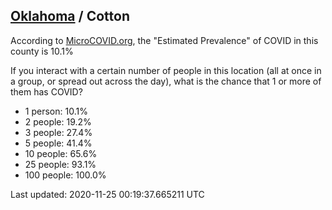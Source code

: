 
## [Oklahoma](/united-states/oklahoma) / Cotton

According to [MicroCOVID.org](http://microcovid.org),
the "Estimated Prevalence" of COVID in this county is 10.1%

If you interact with a certain number of people in this location
(all at once in a group, or spread out across the day), what is the chance that
1 or more of them has COVID?

- 1 person: 10.1%
- 2 people: 19.2%
- 3 people: 27.4%
- 5 people: 41.4%
- 10 people: 65.6%
- 25 people: 93.1%
- 100 people: 100.0%

Last updated: 2020-11-25 00:19:37.665211 UTC

